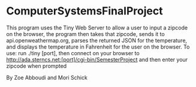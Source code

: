# ComputerSystemsFinalProject

This program uses the Tiny Web Server to allow a user to input a zipcode on the browser, the program then takes that zipcode, sends it to api.openweathermap.org, parses the returned JSON for the temperature, and displays the temperature in Fahrenheit for the user on the browser.
To use: run ./tiny [port], then connect on your browser to http://ada.sterncs.net:[port]/cgi-bin/SemesterProject and then enter your zipcode when prompted

By Zoe Abboudi and Mori Schick
